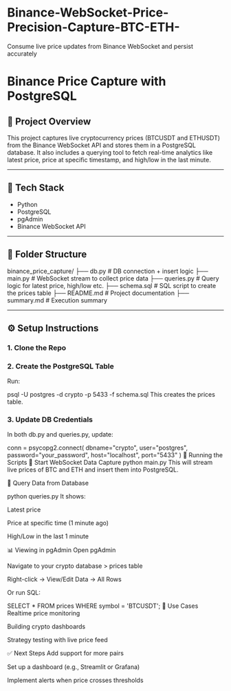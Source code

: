 # Binance-WebSocket-Price-Precision-Capture-BTC-ETH-
Consume live price updates from Binance WebSocket and persist accurately
# Binance Price Capture with PostgreSQL

## 📌 Project Overview

This project captures live cryptocurrency prices (BTCUSDT and ETHUSDT) from the Binance WebSocket API and stores them in a PostgreSQL database. It also includes a querying tool to fetch real-time analytics like latest price, price at specific timestamp, and high/low in the last minute.

---

## 🔧 Tech Stack

- Python
- PostgreSQL
- pgAdmin
- Binance WebSocket API

---

## 📁 Folder Structure

binance_price_capture/
├── db.py # DB connection + insert logic
├── main.py # WebSocket stream to collect price data
├── queries.py # Query logic for latest price, high/low etc.
├── schema.sql # SQL script to create the prices table
├── README.md # Project documentation
├── summary.md # Execution summary


---

## ⚙️ Setup Instructions

### 1. Clone the Repo

### 2. Create the PostgreSQL Table
Run:

psql -U postgres -d crypto -p 5433 -f schema.sql
This creates the prices table.

### 3. Update DB Credentials
In both db.py and queries.py, update:

conn = psycopg2.connect(
    dbname="crypto",
    user="postgres",
    password="your_password",
    host="localhost",
    port="5433"
)
🚀 Running the Scripts
🔹 Start WebSocket Data Capture
python main.py
This will stream live prices of BTC and ETH and insert them into PostgreSQL.

🔹 Query Data from Database


python queries.py
It shows:

Latest price

Price at specific time (1 minute ago)

High/Low in the last 1 minute

📊 Viewing in pgAdmin
Open pgAdmin

Navigate to your crypto database > prices table

Right-click → View/Edit Data → All Rows

Or run SQL:


SELECT * FROM prices WHERE symbol = 'BTCUSDT';
🧠 Use Cases
Realtime price monitoring

Building crypto dashboards

Strategy testing with live price feed

✅ Next Steps
Add support for more pairs

Set up a dashboard (e.g., Streamlit or Grafana)

Implement alerts when price crosses thresholds
